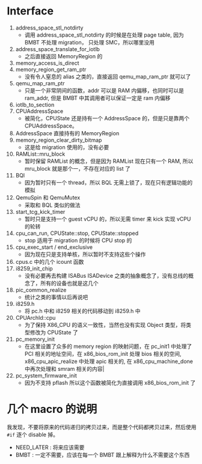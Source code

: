 # Interface

1. address_space_stl_notdirty
    - 调用 address_space_stl_notdirty 的时候是在处理 page table, 因为 BMBT 不处理 migration， 只处理 SMC，所以哪里没用
2.  address_space_translate_for_iotlb
    - 之后直接返回 MemoryRegion 的
3.  memory_access_is_direct
4.  memory_region_get_ram_ptr
    - 没有令人窒息的 alias 之类的，直接返回 qemu_map_ram_ptr 就可以了
5.  qemu_map_ram_ptr
    - 只是一个非常阴间的函数，addr 可以是 RAM 内偏移，也同时可以是 ram_addr, 但是 BMBT 中其调用者可以保证一定是 ram 内偏移
6.  iotlb_to_section
7.  CPUAddressSpace
    - 被简化，CPUState 还是持有一个 AddressSpace 的，但是只是靠两个 CPUAddressSpace。
8.  AddressSpace 直接持有的 MemoryRegion
9.  memory_region_clear_dirty_bitmap
    - 这是给 migration 使用的，没有必要
10. RAMList::mru_block
    - 暂时保留 RAMList 的概念，但是因为 RAMList 现在只有一个 RAM, 所以 mru_block 就是那个一，不存在对应的 list 了
11. BQl
    - 因为暂时只有一个 thread，所以 BQL 无需上锁了，现在只有逻辑功能的模拟
12. QemuSpin 和 QemuMutex
    - 采取和 BQL 类似的做法
13. start_tcg_kick_timer
    - 暂时只是支持一个 guest vCPU 的，所以无需 timer 来 kick 实现 vCPU 的轮转
14. cpu_can_run, CPUState::stop, CPUState::stopped
    - stop 适用于 migration 的时候将 CPU stop 的
15. cpu_exec_start / end_exclusive
    - 因为现在只是支持单核，所以暂时不支持这些个操作
16. cpus.c 中的几个 icount 函数
17. i8259_init_chip
    - 没有必要再去构建 ISABus ISADevice 之类的抽象概念了，没有总线的概念了，所有的设备也就是这几个
18. pic_common_realize
    - 统计之类的事情以后再说吧
19. i8259.h
    - 将 pc.h 中和 i8259 相关的代码移动到 i8259.h 中
20. CPUArchId::cpu
    - 为了保持 X86_CPU 的语义一致性，当然也没有实现 Object 类型，将类型修改为 CPUState 了
21. pc_memory_init
    - 在这里设置了众多的 memory region 的映射问题，在 pc_init1 中处理了 PCI 相关的地址空间，在 x86_bios_rom_init 处理 bios 相关的空间, x86_cpu_apic_realize 中处理 apic 相关的, 在 x86_cpu_machine_done 中再次处理和 smram 相关的内容|
22. pc_system_firmware_init
    - 因为不支持 pflash 所以这个函数被简化为直接调用 x86_bios_rom_init 了

# 几个 macro 的说明
我发现，不要将原来的代码递归的拷贝过来，而是整个代码都拷贝过来，然后使用 `#if` 逐个 disable 掉。

- NEED_LATER : 将来应该需要
- BMBT : 一定不需要，应该在每一个 BMBT 跟上解释为什么不需要这个东西
